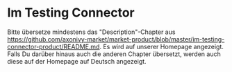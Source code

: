 <!--
Dear developer !     

When you create your very valuable documentation, please be aware that this  is not only published on github. With this file we provide a German translation of the description-tab, i.e. https://market.axonivy.com/adobe-acrobat-connector#tab-description. Please contact us if you need support with the German translation.
-->

# Im Testing Connector

Bitte übersetze mindestens das "Description"-Chapter aus https://github.com/axonivy-market/market-product/blob/master/im-testing-connector-product/README.md. Es wird auf unserer Homepage angezeigt.
Falls Du darüber hinaus auch die anderen Chapter übersetzt, werden auch diese auf der Homepage auf Deutsch angezeigt.

<!--
Die Erläuterungen unter „MEIN-PRODUKT-NAME“ werden z.B. für den  Adobe Konnektor hier angezeigt: https://market.axonivy.com/adobe-acrobat-connector#tab-description wenn ein Nutzer Deutsch als Anzeigesprache ausgewählt hat.
-->
